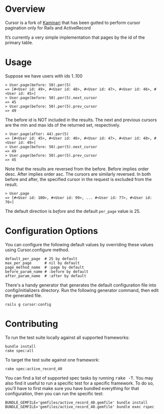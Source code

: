 # Overview

Cursor is a fork of [Kaminari](https://github.com/amatsuda/kaminari) that has been gutted to perform cursor pagination only for Rails and ActiveRecord

It’s currently a very simple implementation that pages by the id of the primary table.


# Usage

Suppose we have users with ids 1..100


```
> User.page(before: 50).per(5)
=> [#<User id: 49>, #<User id: 48>, #<User id: 47>, #<User id: 46>, #<User id: 45>]  
> User.page(before: 50).per(5).next_cursor
=> 45
> User.page(before: 50).per(5).prev_cursor
=> 49
```

The before id is NOT included in the results. The next and previous cursors are the min and max ids of the returned set, respectively.

```
> User.page(after: 44).per(5)
=> [#<User id: 45>, #<User id: 46>, #<User id: 47>, #<User id: 48>, #<User id: 49>]  
> User.page(before: 50).per(5).next_cursor
=> 49
> User.page(before: 50).per(5).prev_cursor
=> 45
```

Note that the results are reversed from the before. Before implies order desc. After implies order asc. The cursors are similarly reversed. In both before and after, the specified cursor in the request is excluded from the result.

```
> User.page
=> [#<User id: 100>, #<User id: 99>, ... #<User id: 77>, #<User id: 76>]  
```

The default direction is *before* and the default ``per_page`` value is 25.


# Configuration Options

You can configure the following default values by overriding these values using Cursor.configure method.

```
default_per_page  # 25 by default
max_per_page      # nil by default
page_method_name  # :page by default
before_param_name # :before by default
after_param_name  # :after by default
```

There's a handy generator that generates the default configuration file into config/initializers directory. Run the following generator command, then edit the generated file.
```
rails g cursor:config
```

# Contributing

To run the test suite locally against all supported frameworks:
```
bundle install
rake spec:all
```

To target the test suite against one framework:
```
rake spec:active_record_40
```

You can find a list of supported spec tasks by running <tt>rake -T</tt>. You may also find it useful to run a specific test
for a specific framework. To do so, you'll have to first make sure you have bundled everything for that configuration,
then you can run the specific test:
```
BUNDLE_GEMFILE='gemfiles/active_record_40.gemfile' bundle install
BUNDLE_GEMFILE='gemfiles/active_record_40.gemfile' bundle exec rspec
```


